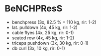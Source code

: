 # BeNCHPResS
* benchpress (3x, 82.5 % = 110 kg, rir: 1-2)
* lat. pulldown (4x, 45 kg, rir: 1-2)
* cable flyes (4x, 25 kg, rir: 0-1)
* seated row (4x, 45 kg, rir: 1-2)
* triceps pushdown (3x, 30 kg, rir: 0-1)
* db curl (3x, 10 kg, rir: 0-1)
